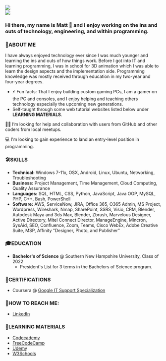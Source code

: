 ![](https://komarev.com/ghpvc/?username=your-github-mattenquist&color=blue)<br>
![](https://img.shields.io/github/followers/mattenquist?style=social)<br>

### Hi there, my name is Matt 👋 and I enjoy working on the ins and outs of technology, engineering, and within programming.

<!--
**mattenquist/mattenquist** is a ✨ _special_ ✨ repository because its `README.md` (this file) appears on your GitHub profile.

- 🔭 I’m currently working on ...
- 🌱 I’m currently learning ...
- 👯 I’m looking to collaborate on ...
- 🤔 I’m looking for help with ...
- 💬 Ask me about ...
- 📫 How to reach me: ...
- 😄 Pronouns: ...
- ⚡ Fun fact: ...
-->

### 📢ABOUT ME
I have always enjoyed technology ever since I was much younger and learning the ins and outs of how things work.
Before I got into IT and learning programming, I was in school for 3D animation which I was able to learn the design aspects and the implementation side.
Programming knowledge was mostly received through education in my two-year and four-year degrees.

- ⚡ Fun facts: That I enjoy building custom gaming PCs, I am a gamer on the PC and consoles, and I enjoy helping and teaching others technology especially the upcoming new generations.
- Self-taught through some web tutorial websites listed below under **LEARNING MATERIALS**.

🙋‍♂️ I’m looking for help and collaboration with users from GitHub and other coders from local meetups.

💻 I'm looking to gain experience to land an entry-level position in programming.

### 🛠SKILLS
- **Technical:** Windows 7-11x, OSX, Android, Linux, Ubuntu, Networking, Troubleshooting
- **Business:** Project Management, Time Management, Cloud Computing, Quality Assurance
- **Languages:** SQL, HTML, CSS, Python, JavaScript, Java OOP, MySQL, PHP, C++, Bash, PowerShell
- **Software:** AWS, ServiceNow, JIRA, Office 365, O365 Admin, MS Project, Wordpress, Wireshark, Nmap, SharePoint, SSRS, Visio, CRM, Blender, Autodesk Maya and 3ds Max,
                Blender, Zbrush, Marvelous Designer, Active Directory, Mitel Connect Director, ManageEngine, Mincron, SysAid, SEO, Confluence, Zoom, Teams, Cisco WebEx,                     Adobe Creative Suite, MSP, Affinity "Designer, Photo, and Publisher"

### 🎓EDUCATION
- **Bachelor's of Science** @ Southern New Hampshire University, Class of 2022
    - President's List for 3 terms in the Bachelors of Science program.

### 📑CERTIFICATIONS
- Coursera @ [Google IT Support Specialization](https://www.coursera.org/account/accomplishments/specialization/certificate/4B5PC6A9EKNY)

### 📱HOW TO REACH ME:
- [LinkedIn](https://www.linkedin.com/in/menquist/)

### 📘LEARNING MATERIALS
- [Codecademy](https://www.codecademy.com/)
- [FreeCodeCamp](https://www.freecodecamp.org/)
- [Udemy](https://www.udemy.com/)
- [W3Schools](https://www.w3schools.com/)
